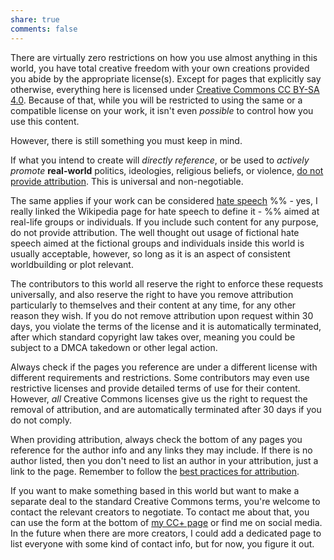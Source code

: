 ```yaml
---
share: true
comments: false
---
```

There are virtually zero restrictions on how you use almost anything in this world, you have total creative freedom with your own creations provided you abide by the appropriate license(s). Except for pages that explicitly say otherwise, everything here is licensed under [Creative Commons CC BY-SA 4.0](https://creativecommons.org/licenses/by-sa/4.0/). Because of that, while you will be restricted to using the same or a compatible license on your work, it isn't even *possible* to control how you use this content.

However, there is still something you must keep in mind.

If what you intend to create will *directly reference*, or be used to *actively promote* **real-world** politics, ideologies, religious beliefs, or violence, [do not provide attribution](https://creativecommons.org/licenses/by-sa/4.0/legalcode#s3a3). This is universal and non-negotiable.

The same applies if your work can be considered [hate speech](https://en.wikipedia.org/wiki/Hate_speech) %% - yes, I really linked the Wikipedia page for hate speech to define it - %% aimed at real-life groups or individuals. If you include such content for any purpose, do not provide attribution. The well thought out usage of fictional hate speech aimed at the fictional groups and individuals inside this world is usually acceptable, however, so long as it is an aspect of consistent worldbuilding or plot relevant.

The contributors to this world all reserve the right to enforce these requests universally, and also reserve the right to have you remove attribution particularly to themselves and their content at any time, for any other reason they wish. If you do not remove attribution upon request within 30 days, you violate the terms of the license and it is automatically terminated, after which standard copyright law takes over, meaning you could be subject to a DMCA takedown or other legal action.

Always check if the pages you reference are under a different license with different requirements and restrictions. Some contributors may even use restrictive licenses and provide detailed terms of use for their content. However, *all* Creative Commons licenses give us the right to request the removal of attribution, and are automatically terminated after 30 days if you do not comply.

When providing attribution, always check the bottom of any pages you reference for the author info and any links they may include. If there is no author listed, then you don't need to list an author in your attribution, just a link to the page. Remember to follow the [best practices for attribution](https://wiki.creativecommons.org/wiki/best_practices_for_attribution).

If you want to make something based in this world but want to make a separate deal to the standard Creative Commons terms, you're welcome to contact the relevant creators to negotiate. To contact me about that, you can use the form at the bottom of [my CC+ page](https://kerosyn.link/ccplus) or find me on social media. In the future when there are more creators, I could add a dedicated page to list everyone with some kind of contact info, but for now, you figure it out.